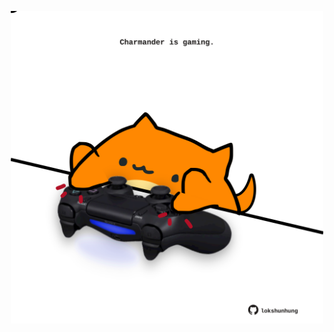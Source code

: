 <!-- built at 28/03/2024, 23:00:48 UTC -->
<p align="center">
  <img width="500" height="500" src="./ReadmeImage.svg">
</p>

